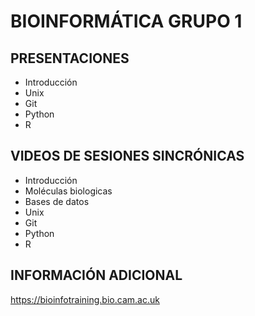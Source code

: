 #   BIOINFORMÁTICA GRUPO 1

## PRESENTACIONES 

- Introducción
- Unix
- Git
- Python
- R

## VIDEOS DE SESIONES SINCRÓNICAS
-   Introducción
-   Moléculas biologicas
-   Bases de datos 
-   Unix
-   Git
-   Python
-   R
## INFORMACIÓN ADICIONAL
<https://bioinfotraining.bio.cam.ac.uk>
